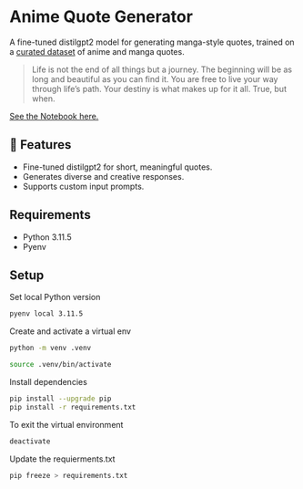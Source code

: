 # Anime Quote Generator

A fine-tuned distilgpt2 model for generating manga-style quotes, trained on a [curated dataset](https://www.kaggle.com/datasets/tarundalal/anime-quotes) of anime and manga quotes.

> Life is not the end of all things but a journey. The beginning will be as long and beautiful as you can find it. You are free to live your way through life’s path. Your destiny is what makes up for it all. True, but when.

[See the Notebook here.](./generative-quotes-transfer_v1.ipynb)

## 🚀 Features

- Fine-tuned distilgpt2 for short, meaningful quotes.
- Generates diverse and creative responses.
- Supports custom input prompts.


## Requirements

- Python 3.11.5
- Pyenv


## Setup

Set local Python version

```sh
pyenv local 3.11.5
```

Create and activate a virtual env

```sh
python -m venv .venv
```

```sh
source .venv/bin/activate
```

Install dependencies

```sh
pip install --upgrade pip
pip install -r requirements.txt
```

To exit the virtual environment
```sh
deactivate
```

Update the requierments.txt

```sh
pip freeze > requirements.txt
```